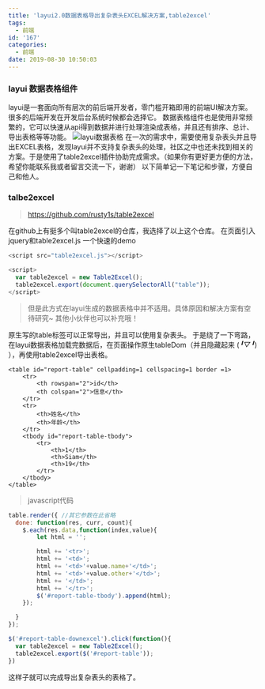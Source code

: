 ```yaml
---
title: 'layui2.0数据表格导出复杂表头EXCEL解决方案,table2excel'
tags:
  - 前端
id: '167'
categories:
  - 前端
date: 2019-08-30 10:50:03
---
```


### layui 数据表格组件

layui是一套面向所有层次的前后端开发者，零门槛开箱即用的前端UI解决方案。很多的后端开发在开发后台系统时候都会选择它。 数据表格组件也是使用非常频繁的，它可以快速从api得到数据并进行处理渲染成表格，并且还有排序、总计、导出表格等等功能。 ![layui数据表格](http://cdn.yancoo.cn/img/20190128/layuitable.png "layui数据表格") 在一次的需求中，需要使用复杂表头并且导出EXCEL表格，发现layui并不支持复杂表头的处理，社区之中也还未找到相关的方案。于是使用了table2excel插件协助完成需求。（如果你有更好更方便的方法，希望你能联系我或者留言交流一下，谢谢） 以下简单记一下笔记和步骤，方便自己和他人。

### talbe2excel

> https://github.com/rusty1s/table2excel

在github上有挺多个叫table2excel的仓库，我选择了以上这个仓库。 在页面引入jquery和table2excel.js 一个快速的demo

```javascript
<script src="table2excel.js"></script>

<script>
  var table2excel = new Table2Excel();
  table2excel.export(document.querySelectorAll("table"));
</script>
```

> 但是此方式在layui生成的数据表格中并不适用。具体原因和解决方案有空待研究~ 其他小伙伴也可以补充哦！

原生写的table标签可以正常导出，并且可以使用复杂表头。 于是绕了一下弯路，在layui数据表格加载完数据后，在页面操作原生tableDom（并且隐藏起来 (_╹▽╹_) ），再使用table2excel导出表格。

```markup
<table id="report-table" cellpadding=1 cellspacing=1 border =1>
    <tr>
        <th rowspan="2">id</th>
        <th colspan="2">信息</th>
    </tr>
    <tr>
        <th>姓名</th>
        <th>年龄</th>
    </tr>
    <tbody id="report-table-tbody">
        <tr>
            <th>1</th>
            <th>Siam</th>
            <th>19</th>
        </tr>
    </tbody>
</table>
```

> javascript代码

```javascript
table.render({ //其它参数在此省略
  done: function(res, curr, count){
    $.each(res.data,function(index,value){
        let html = '';

        html += '<tr>';
        html += '<td>';
        html += '<td>'+value.name+'</td>';
        html += '<td>'+value.other+'</td>';
        html += '</td>';
        html += '</tr>';
        $('#report-table-tbody').append(html);
    });

  }
});
```

```javascript
$('#report-table-downexcel').click(function(){
  var table2excel = new Table2Excel();
  table2excel.export($('#report-table'));
})
```

这样子就可以完成导出复杂表头的表格了。